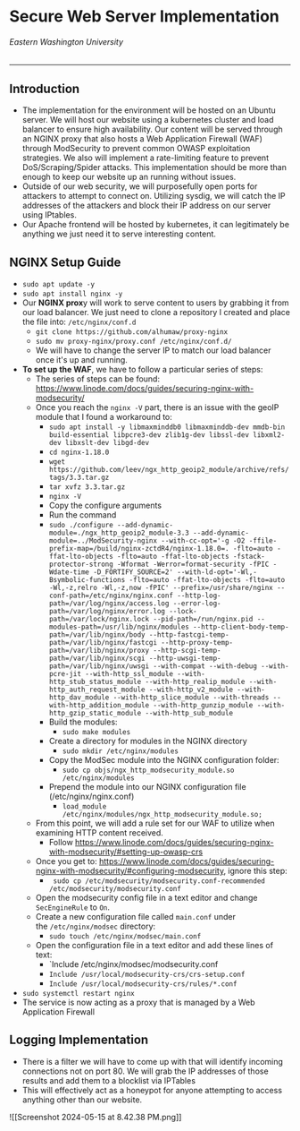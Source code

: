 # Secure Web Server Implementation
###### Eastern Washington University
****
## Introduction
- The implementation for the environment will be hosted on an Ubuntu server. We will host our website using a kubernetes cluster and load balancer to ensure high availability. Our content will be served through an NGINX proxy that also hosts a Web Application Firewall (WAF) through ModSecurity to prevent common OWASP exploitation strategies. We also will implement a rate-limiting feature to prevent DoS/Scraping/Spider attacks. This implementation should be more than enough to keep our website up an running without issues.
- Outside of our web security, we will purposefully open ports for attackers to attempt to connect on. Utilizing sysdig, we will catch the IP addresses of the attackers and block their IP address on our server using IPtables.
- Our Apache frontend will be hosted by kubernetes, it can legitimately be anything we just need it to serve interesting content. 

## NGINX Setup Guide
- `sudo apt update -y`
- `sudo apt install nginx -y`
- Our **NGINX prox**y will work to serve content to users by grabbing it from our load balancer. We just need to clone a repository I created and place the file into: `/etc/nginx/conf.d`
	- `git clone https://github.com/alhumaw/proxy-nginx`
	- `sudo mv proxy-nginx/proxy.conf /etc/nginx/conf.d/`
	- We will have to change the server IP to match our load balancer once it's up and running.
- **To set up the WAF**, we have to follow a particular series of steps:
	- The series of steps can be found: https://www.linode.com/docs/guides/securing-nginx-with-modsecurity/
	- Once you reach the `nginx -V` part, there is an issue with the geoIP module that I found a workaround to:
		- `sudo apt install -y libmaxminddb0 libmaxminddb-dev mmdb-bin build-essential libpcre3-dev zlib1g-dev libssl-dev libxml2-dev libxslt-dev libgd-dev`
		- `cd nginx-1.18.0`
		- `wget https://github.com/leev/ngx_http_geoip2_module/archive/refs/tags/3.3.tar.gz`
		- `tar xvfz 3.3.tar.gz`
		- `nginx -V`
		- Copy the configure arguments
		- Run the command
		- `sudo ./configure --add-dynamic-module=./ngx_http_geoip2_module-3.3 --add-dynamic-module=../ModSecurity-nginx --with-cc-opt='-g -O2 -ffile-prefix-map=/build/nginx-zctdR4/nginx-1.18.0=. -flto=auto -ffat-lto-objects -flto=auto -ffat-lto-objects -fstack-protector-strong -Wformat -Werror=format-security -fPIC -Wdate-time -D_FORTIFY_SOURCE=2' --with-ld-opt='-Wl,-Bsymbolic-functions -flto=auto -ffat-lto-objects -flto=auto -Wl,-z,relro -Wl,-z,now -fPIC' --prefix=/usr/share/nginx --conf-path=/etc/nginx/nginx.conf --http-log-path=/var/log/nginx/access.log --error-log-path=/var/log/nginx/error.log --lock-path=/var/lock/nginx.lock --pid-path=/run/nginx.pid --modules-path=/usr/lib/nginx/modules --http-client-body-temp-path=/var/lib/nginx/body --http-fastcgi-temp-path=/var/lib/nginx/fastcgi --http-proxy-temp-path=/var/lib/nginx/proxy --http-scgi-temp-path=/var/lib/nginx/scgi --http-uwsgi-temp-path=/var/lib/nginx/uwsgi --with-compat --with-debug --with-pcre-jit --with-http_ssl_module --with-http_stub_status_module --with-http_realip_module --with-http_auth_request_module --with-http_v2_module --with-http_dav_module --with-http_slice_module --with-threads --with-http_addition_module --with-http_gunzip_module --with-http_gzip_static_module --with-http_sub_module`
		- Build the modules:
			- `sudo make modules`
		- Create a directory for modules in the NGINX directory
			- `sudo mkdir /etc/nginx/modules`
		- Copy the ModSec module into the NGINX configuration folder:
			- `sudo cp objs/ngx_http_modsecurity_module.so /etc/nginx/modules`
		- Prepend the module into our NGINX configuration file (/etc/nginx/nginx.conf)
			- `load_module /etc/nginx/modules/ngx_http_modsecurity_module.so;`
	- From this point, we will add a rule set for our WAF to utilize when examining HTTP content received. 
		- Follow https://www.linode.com/docs/guides/securing-nginx-with-modsecurity/#setting-up-owasp-crs
	- Once you get to: https://www.linode.com/docs/guides/securing-nginx-with-modsecurity/#configuring-modsecurity, ignore this step:
		- ` sudo cp /etc/modsecurity/modsecurity.conf-recommended /etc/modsecurity/modsecurity.conf`
	- Open the modsecurity config file in a text editor and change `SecEngineRule` to `On`.
	- Create a new configuration file called `main.conf` under the `/etc/nginx/modsec` directory:
		- `sudo touch /etc/nginx/modsec/main.conf`
	- Open the configuration file in a text editor and add these lines of text:
		- `Include /etc/nginx/modsec/modsecurity.conf 
		- `Include /usr/local/modsecurity-crs/crs-setup.conf` 
		- `Include /usr/local/modsecurity-crs/rules/*.conf`
- `sudo systemctl restart nginx`
- The service is now acting as a proxy that is managed by a Web Application Firewall

## Logging Implementation
- There is a filter we will have to come up with that will identify incoming connections not on port 80. We will grab the IP addresses of those results and add them to a blocklist via IPTables
- This will effectively act as a honeypot for anyone attempting to access anything other than our website.



![[Screenshot 2024-05-15 at 8.42.38 PM.png]]